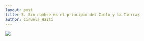 ```yaml
---
layout: post
title: 5. Sin nombre es el principio del Cielo y la Tierra;
author: Ciruela Haití
---
```


![](https://ciruelahaiti.github.io/images/006.jpg)
